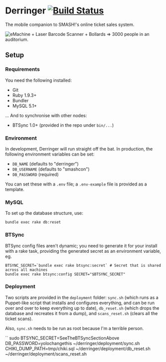 # Derringer [![Build Status](https://travis-ci.org/damncabbage/derringer.png)](https://travis-ci.org/damncabbage/derringer)

The mobile companion to SMASH!'s online ticket sales system.

![eMachine + Laser Barcode Scanner + Bollards => 3000 people in an auditorium.](http://dl.dropbox.com/u/5687497/Derringer%20Equipment.png)


## Setup

### Requirements

You need the following installed:

* Git
* Ruby 1.9.3+
* Bundler
* MySQL 5.1+

... And to synchronise with other nodes:

* BTSync 1.0+ (provided in the repo under `bin/...`)


### Environment

In development, Derringer will run straight off the bat. In production, the following environment variables can be set:

* `DB_NAME` (defaults to "derringer")
* `DB_USERNAME` (defaults to "smashcon")
* `DB_PASSWORD` (required)

You can set these with a `.env` file; a `.env-example` file is provided as a template.


### MySQL

To set up the database structure, use:

```
bundle exec rake db:reset
```


### BTSync


BTSync config files aren't dynamic; you need to generate it for your install with a rake task, providing the generated secret as an environment variable, eg.

```
BTSYNC_SECRET=`bundle exec rake btsync:secret` # Secret that is shared across all machines
bundle exec rake btsync:config SECRET="$BTSYNC_SECRET"
```

### Deployment

Two scripts are provided in the `deployment` folder: `sync.sh` (which runs as a Puppet-like script that installs and configures everything, and can be run over and over to keep everything up to date), `db_reset.sh` (which drops the database and recreates it from a dump), and `scans_reset.sh` (clears all the ticket scans).

Also, `sync.sh` needs to be run as root because I'm a terrible person.

``
sudo BTSYNC_SECRET=SeeTheBTSyncSectionAbove DB_PASSWORD=yolochangethis ~/derringer/deployment/sync.sh
CHIKI_DUMP_PATH=tmp/chiki.sql ~/derringer/deployment/db_reset.sh
~/derringer/deployment/scans_reset.sh
```
